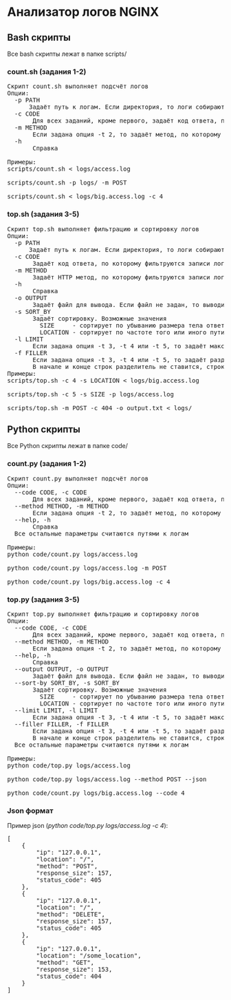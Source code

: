 # Анализатор логов NGINX

## Bash скрипты

Все bash скрипты лежат в папке scripts/

### count.sh (задания 1-2)
<pre>
Скрипт count.sh выполняет подсчёт логов
Опции:
  -p PATH
      Задаёт путь к логам. Если директория, то логи собираются из всех файлов. Если путь не задан, то ожидает ввод со стандартного потока
  -c CODE
       Для всех заданий, кроме первого, задаёт код ответа, по которому фильтруются записи логов. Можно выбрать класс ошибок, например, проверять записи только с клиентскими ошибками, если передать -c 4. Для задания 5 по умолчанию опция -c 5, для задания 4 по умолчанию опция -c 4. Для остальных заданий опции
  -m METHOD
       Если задана опция -t 2, то задаёт метод, по которому фильтруются записи логов. По умолчанию GET
  -h
       Справка

Примеры:
scripts/count.sh < logs/access.log

scripts/count.sh -p logs/ -m POST

scripts/count.sh < logs/big.access.log -c 4
</pre>
### top.sh (задания 3-5)
<pre>
Скрипт top.sh выполняет фильтрацию и сортировку логов
Опции:
  -p PATH
      Задаёт путь к логам. Если директория, то логи собираются из всех файлов. Если путь не задан, то ожидает ввод со стандартного потока
  -c CODE
       Задаёт код ответа, по которому фильтруются записи логов. Можно выбрать класс ошибок, например, проверять записи только с клиентскими ошибками, если передать -c 4
  -m METHOD
       Задаёт HTTP метод, по которому фильтруются записи логов
  -h
       Справка
  -o OUTPUT
       Задаёт файл для вывода. Если файл не задан, то выводит результат в стандартный поток вывода
  -s SORT_BY
       Задаёт сортировку. Возможные значения
         SIZE     - сортирует по убыванию размера тела ответа
         LOCATION - сортирует по частоте того или иного пути в HTTP запросе
  -l LIMIT
       Если задана опция -t 3, -t 4 или -t 5, то задаёт максимальное количество выводимых логов
  -f FILLER
       Если задана опция -t 3, -t 4 или -t 5, то задаёт разделитель между полями в выводимых записях. По умолчанию пробел
       В начале и конце строк разделитель не ставится, строки разделяются символом "\n"
Примеры:
scripts/top.sh -c 4 -s LOCATION < logs/big.access.log

scripts/top.sh -c 5 -s SIZE -p logs/access.log

scripts/top.sh -m POST -c 404 -o output.txt < logs/
</pre>

## Python скрипты

Все Python скрипты лежат в папке code/

### count.py (задания 1-2)
<pre>
Скрипт count.py выполняет подсчёт логов
Опции:
  --code CODE, -c CODE
       Для всех заданий, кроме первого, задаёт код ответа, по которому фильтруются записи логов. Можно выбрать класс ошибок, например, проверять записи только с клиентскими ошибками, если передать -c 4. Для задания 5 по умолчанию опция -c 5, для задания 4 по умолчанию опция -c 4. Для остальных заданий опции
  --method METHOD, -m METHOD
       Если задана опция -t 2, то задаёт метод, по которому фильтруются записи логов. По умолчанию GET
  --help, -h
       Справка
  Все остальные параметры считаются путями к логам

Примеры:
python code/count.py logs/access.log

python code/count.py logs/access.log -m POST

python code/count.py logs/big.access.log -c 4
</pre>


### top.py (задания 3-5)
<pre>
Скрипт top.py выполняет фильтрацию и сортировку логов
Опции:
  --code CODE, -c CODE
       Для всех заданий, кроме первого, задаёт код ответа, по которому фильтруются записи логов. Можно выбрать класс ошибок, например, проверять записи только с клиентскими ошибками, если передать -c 4. Для задания 5 по умолчанию опция -c 5, для задания 4 по умолчанию опция -c 4. Для остальных заданий опции
  --method METHOD, -m METHOD
       Если задана опция -t 2, то задаёт метод, по которому фильтруются записи логов. По умолчанию GET
  --help, -h
       Справка
  --output OUTPUT, -o OUTPUT
       Задаёт файл для вывода. Если файл не задан, то выводит результат в стандартный поток вывода
  --sort-by SORT_BY, -s SORT_BY
       Задаёт сортировку. Возможные значения
         SIZE     - сортирует по убыванию размера тела ответа
         LOCATION - сортирует по частоте того или иного пути в HTTP запросе
  --limit LIMIT, -l LIMIT
       Если задана опция -t 3, -t 4 или -t 5, то задаёт максимальное количество выводимых логов
  --filler FILLER, -f FILLER
       Если задана опция -t 3, -t 4 или -t 5, то задаёт разделитель между полями в выводимых записях. По умолчанию пробел
       В начале и конце строк разделитель не ставится, строки разделяются символом "\n"
  Все остальные параметры считаются путями к логам

Примеры:
python code/top.py logs/access.log

python code/top.py logs/access.log --method POST --json

python code/count.py logs/big.access.log --code 4
</pre>

### Json формат

Пример json (*python code/top.py logs/access.log -c 4*):
<pre>
[
    {
        "ip": "127.0.0.1",
        "location": "/",
        "method": "POST",
        "response_size": 157,
        "status_code": 405
    },
    {
        "ip": "127.0.0.1",
        "location": "/",
        "method": "DELETE",
        "response_size": 157,
        "status_code": 405
    },
    {
        "ip": "127.0.0.1",
        "location": "/some_location",
        "method": "GET",
        "response_size": 153,
        "status_code": 404
    }
]
</pre>